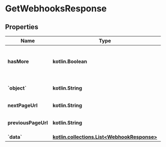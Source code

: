 
# GetWebhooksResponse

## Properties
Name | Type | Description | Notes
------------ | ------------- | ------------- | -------------
**hasMore** | **kotlin.Boolean** | Indicates if there are more pages to be requested | 
**&#x60;object&#x60;** | **kotlin.String** | Object type, in this case is list | 
**nextPageUrl** | **kotlin.String** | URL of the next page. |  [optional]
**previousPageUrl** | **kotlin.String** | Url of the previous page. |  [optional]
**&#x60;data&#x60;** | [**kotlin.collections.List&lt;WebhookResponse&gt;**](WebhookResponse.md) |  |  [optional]



